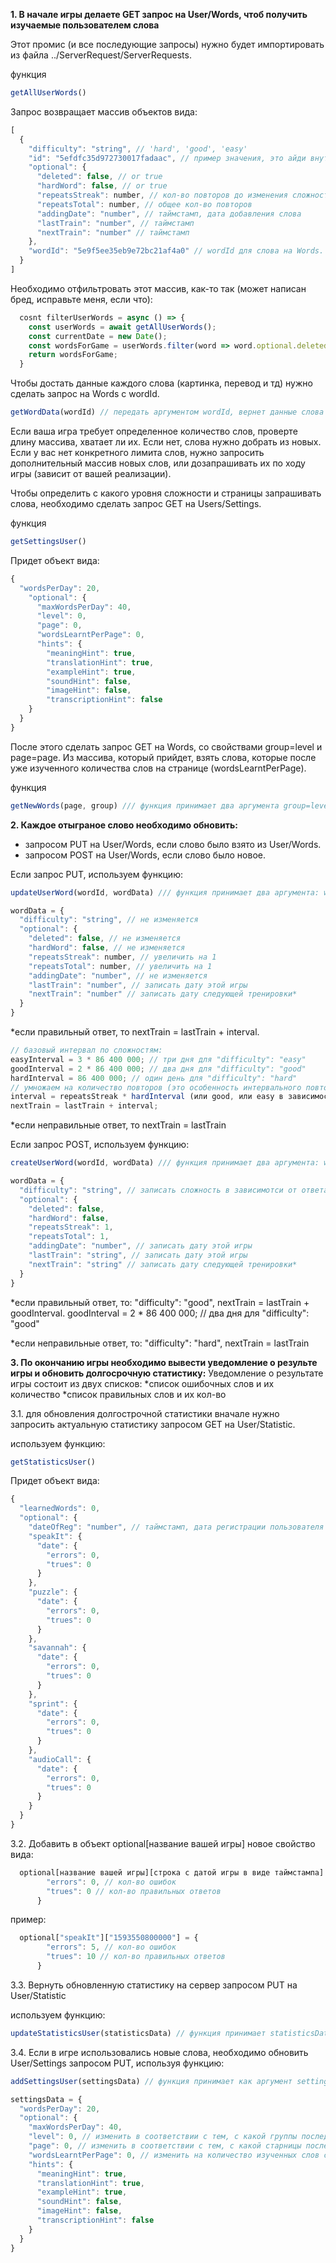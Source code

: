**1. В начале игры делаете GET запрос на User/Words, чтоб получить изучаемые пользователем слова**

Этот промис (и все последующие запросы) нужно будет импортировать из файла ../ServerRequest/ServerRequests.

функция 
```javascript
getAllUserWords()
```

Запрос возвращает массив объектов вида:

```javascript
[
  {
    "difficulty": "string", // 'hard', 'good', 'easy'
    "id": "5efdfc35d972730017fadaac", // пример значения, это айди внутри User/Words, он вряд ли понадобится
    "optional": {
      "deleted": false, // or true
      "hardWord": false, // or true
      "repeatsStreak": number, // кол-во повторов до изменения сложности
      "repeatsTotal": number, // общее кол-во повторов
      "addingDate": "number", // таймстамп, дата добавления слова
      "lastTrain": "number", // таймстамп
      "nextTrain": "number" // таймстамп
    },
    "wordId": "5e9f5ee35eb9e72bc21af4a0" // wordId для слова на Words. нужно использовать для того, чтоб достать данные этого слова (картинка, перевод и тд).
  }
]
```

Необходимо отфильтровать этот массив, как-то так (может написан бред, исправьте меня, если что):

```javascript
  cosnt filterUserWords = async () => {
    const userWords = await getAllUserWords();
    const currentDate = new Date();
    const wordsForGame = userWords.filter(word => word.optional.deleted===false && word.optional.hardWord===false && word.optional.nextTrain <= +currentDate);
    return wordsForGame;
  }
```

Чтобы достать данные каждого слова (картинка, перевод и тд) нужно сделать запрос на Words c wordId.
```javascript
getWordData(wordId) // передать аргументом wordId, вернет данные слова (картинка, перевод и тд)
```

Если ваша игра требует определенное количество слов, проверте длину массива, хватает ли их. Если нет, слова нужно добрать из новых.
Если у вас нет конкретного лимита слов, нужно запросить дополнительный массив новых слов, или дозапрашивать их по ходу игры (зависит от вашей реализации).

Чтобы определить с какого уровня сложности и страницы запрашивать слова, необходимо сделать запрос GET на Users/Settings.

функция 
```javascript
getSettingsUser()
```

Придет объект вида:
```javascript
{
  "wordsPerDay": 20,
    "optional": {
      "maxWordsPerDay": 40,
      "level": 0,
      "page": 0,
      "wordsLearntPerPage": 0,
      "hints": {
        "meaningHint": true,
        "translationHint": true,
        "exampleHint": true,
        "soundHint": false,
        "imageHint": false,
        "transcriptionHint": false
    }
  }
}
```
После этого сделать запрос GET на Words, сo свойствами group=level и page=page. Из массива, который прийдет, взять слова, которые после уже изученного количества слов на странице (wordsLearntPerPage).

функция 
```javascript
getNewWords(page, group) /// функция принимает два аргумента group=level и page=page
```



**2. Каждое отыграное слово необходимо обновить:**

* запросом PUT на User/Words, если слово было взято из User/Words.
* запросом POST на User/Words, если слово было новое.

Если запрос PUT, используем функцию:

```javascript
updateUserWord(wordId, wordData) /// функция принимает два аргумента: wordId, wordData

wordData = {
  "difficulty": "string", // не изменяется
  "optional": {
    "deleted": false, // не изменяется
    "hardWord": false, // не изменяется
    "repeatsStreak": number, // увеличить на 1
    "repeatsTotal": number, // увеличить на 1
    "addingDate": "number", // не изменяется
    "lastTrain": "number", // записать дату этой игры
    "nextTrain": "number" // записать дату следующей тренировки*
  }
}
```
*если правильный ответ, то nextTrain = lastTrain + interval.
```javascript
// базовый интервал по сложностям:
easyInterval = 3 * 86 400 000; // три дня для "difficulty": "easy"
goodInterval = 2 * 86 400 000; // два дня для "difficulty": "good"
hardInterval = 86 400 000; // один день для "difficulty": "hard"
// умножаем на количество повторов (это особенность интервального повторения)
interval = repeatsStreak * hardInterval (или good, или easy в зависимости от того, какая "difficulty")
nextTrain = lastTrain + interval;
```
*если неправильные ответ, то nextTrain = lastTrain


Если запрос POST, используем функцию:
```javascript
createUserWord(wordId, wordData) /// функция принимает два аргумента: wordId, wordData

wordData = {
  "difficulty": "string", // записать сложность в зависимотси от ответа*
  "optional": {
    "deleted": false, 
    "hardWord": false,
    "repeatsStreak": 1,
    "repeatsTotal": 1,
    "addingDate": "number", // записать дату этой игры
    "lastTrain": "string", // записать дату этой игры
    "nextTrain": "string" // записать дату следующей тренировки*
  }
}
```
*если правильный ответ, то:
 "difficulty": "good",
 nextTrain = lastTrain + goodInterval.
 goodInterval = 2 * 86 400 000; // два дня для "difficulty": "good"

*если неправильные ответ, то:
"difficulty": "hard",
 nextTrain = lastTrain

**3.  По окончанию игры необходимо  вывести уведомление о результе игры и обновить долгосрочную статистику:**
Уведомление о результате игры состоит из двух списков:
*список ошибочных слов и их количество
*список правильных слов и их кол-во

3.1. для обновления долгострочной статистики вначале нужно запросить актуальную статистику запросом GET на User/Statistic. 

используем функцию:
```javascript
getStatisticsUser()
```
Придет объект вида:

```javascript
{
  "learnedWords": 0,
  "optional": {
    "dateOfReg": "number", // таймстамп, дата регистрации пользователя
    "speakIt": {
      "date": {
        "errors": 0,
        "trues": 0
      }
    },
    "puzzle": {
      "date": {
        "errors": 0,
        "trues": 0
      }
    },
    "savannah": {
      "date": {
        "errors": 0,
        "trues": 0
      }
    },
    "sprint": {
      "date": {
        "errors": 0,
        "trues": 0
      }
    },
    "audioCall": {
      "date": {
        "errors": 0,
        "trues": 0
      }
    }
  }
}
```

3.2. Добавить в объект optional[название вашей игры] новое свойство вида:
```javascript
  optional[название вашей игры][строка с датой игры в виде таймстампа] = {
        "errors": 0, // кол-во ошибок
        "trues": 0 // кол-во правильных ответов
      }
```
пример:
```javascript
  optional["speakIt"]["1593550800000"] = {
        "errors": 5, // кол-во ошибок
        "trues": 10 // кол-во правильных ответов
      }
```


3.3. Вернуть обновленную статистику на сервер запросом PUT на User/Statistic 

используем функцию:
```javascript
updateStatisticsUser(statisticsData) // функция принимает statisticsData (обновленные данные для статистики)
```

3.4. Если в игре использовались новые слова, необходимо обновить User/Settings запросом PUT, используя функцию:
```javascript
addSettingsUser(settingsData) // функция принимает как аргумент settingsData (обновленные данные для настроек)

settingsData = {
  "wordsPerDay": 20,
  "optional": {
    "maxWordsPerDay": 40,
    "level": 0, // изменить в соответствии с тем, с какой группы последнее изученное слово
    "page": 0, // изменить в соответствии с тем, с какой старницы последнее изученное слово
    "wordsLearntPerPage": 0, // изменить на количество изученных слов со страницы
    "hints": {
      "meaningHint": true,
      "translationHint": true,
      "exampleHint": true,
      "soundHint": false,
      "imageHint": false,
      "transcriptionHint": false
    }
  }
}
```
